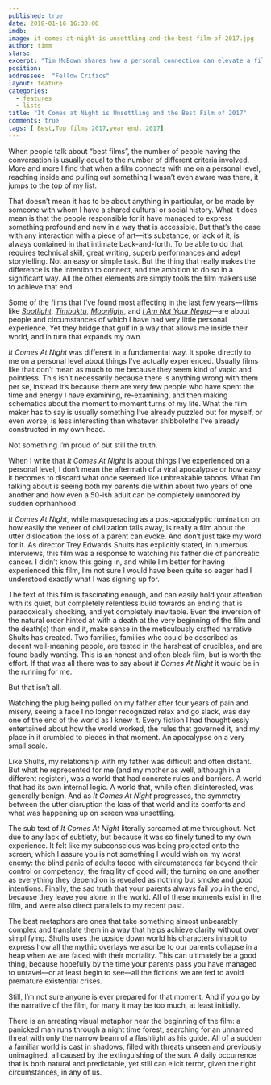 ```yaml
---
published: true
date: 2018-01-16 16:30:00
imdb: 
image: it-comes-at-night-is-unsettling-and-the-best-film-of-2017.jpg
author: timm 
stars: 
excerpt: "Tim McEown shares how a personal connection can elevate a film to the very top."
position: 
addressee:  "Fellow Critics"
layout: feature
categories: 
  - features
  - lists
title: "It Comes at Night is Unsettling and the Best Film of 2017"
comments: true
tags: [ Best,Top films 2017,year end, 2017]
---
```

When people talk about “best films”, the number of people having the conversation is usually equal to the number of different criteria involved. More and more I find that when a film connects with me on a personal level, reaching inside and pulling out something I wasn’t even aware was there, it jumps to the top of my list.

That doesn’t mean it has to be about anything in particular, or be made by someone with whom I have a shared cultural or social history. What it does mean is that the people responsible for it have managed to express something profound and new in a way that is accessible. But that’s the case with any interaction with a piece of art—it’s substance, or lack of it, is always contained in that intimate back-and-forth. To be able to do that requires technical skill, great writing, superb performances and adept storytelling. Not an easy or simple task. But the thing that really makes the difference is the intention to connect, and the ambition to do so in a significant way. All the other elements are simply tools the film makers use to achieve that end.

Some of the films that I’ve found most affecting in the last few years—films like [_Spotlight_](http://www.dearcastandcrew.com/content/2015/11/13/spotlight.html), [_Timbuktu_](http://www.dearcastandcrew.com/content/2015/2/20/timbuktu.html), [_Moonlight_](http://www.dearcastandcrew.com/content/2015/11/13/spotlight.html), and [_I Am Not Your Negro_](http://www.dearcastandcrew.com/content/2017/2/28/i-am-not-your-negro.html)—are about people and circumstances of which I have had very little personal experience. Yet they bridge that gulf in a way that allows me inside their world, and in turn that expands my own.

_It Comes At Night_ was different in a fundamental way. It spoke directly to me on a personal level about things I’ve actually experienced. Usually films like that don’t mean as much to me because they seem kind of vapid and pointless. This isn’t necessarily because there is anything wrong with them per se, instead it’s because there are very few people who have spent the time and energy I have examining, re-examining, and then making schematics about the moment to moment turns of my life. What the film maker has to say is usually something I’ve already puzzled out for myself, or even worse, is less interesting than whatever shibboleths I’ve already constructed in my own head.

Not something I’m proud of but still the truth.

When I write that _It Comes At Night_ is about things I’ve experienced on a personal level, I don’t mean the aftermath of a viral apocalypse or how easy it becomes to discard what once seemed like unbreakable taboos. What I’m talking about is seeing both my parents die within about two years of one another and how even a 50-ish adult can be completely unmoored by sudden oprhanhood.

_It Comes At Night_, while masquerading as a post-apocalyptic rumination on how easily the veneer of civilization falls away, is really a film about the utter dislocation the loss of a parent can evoke. And don’t just take my word for it. As director Trey Edwards Shults has explicitly stated, in numerous interviews, this film was a response to watching his father die of pancreatic cancer. I didn’t know this going in, and while I’m better for having experienced this film, I’m not sure I would have been quite so eager had I understood exactly what I was signing up for.

The text of this film is fascinating enough, and can easily hold your attention with its quiet, but completely relentless build towards an ending that is paradoxically shocking, and yet completely inevitable. Even the inversion of the natural order hinted at with a death at the very beginning of the film and the death(s) than end it, make sense in the meticulously crafted narrative Shults has created. Two families, families who could be described as decent well-meaning people, are tested in the harshest of crucibles, and are found badly wanting. This is an honest and often bleak film, but is worth the effort. If that was all there was to say about _It Comes At Night_ it would be in the running for me.

But that isn’t all.

Watching  the plug being pulled on my father after four years of pain and misery, seeing a face I no longer recognized relax and go slack, was day one of the end of the world as I knew it. Every fiction I had thoughtlessly entertained about how the world worked, the rules that governed it, and my place in it crumbled to pieces in that moment. An apocalypse on a very small scale.

Like Shults, my relationship with my father was difficult and often distant. But what he represented for me (and my mother as well, although in a different register), was a world that had concrete rules and barriers. A world that had its own internal logic. A world that, while often disinterested, was generally benign. And as _It Comes At Night_ progresses, the symmetry between the utter disruption the loss of that world and its comforts and what was happening up on screen was unsettling.

The sub text of _It Comes At Night_ literally screamed at me throughout. Not due to any lack of subtlety, but because it was so finely tuned to my own experience. It felt like my subconscious was being projected onto the screen, which I assure you is not something I would wish on my worst enemy: the blind panic of adults faced with circumstances far beyond their control or competency; the fragility of good will; the turning on one another as everything they depend on is revealed as nothing but smoke and good intentions. Finally, the sad truth that your parents always fail you in the end, because they leave you alone in the world. All of these moments exist in the film, and were also direct parallels to my recent past.

The best metaphors are ones that take something almost unbearably complex and translate them in a way that helps achieve clarity without over simplifying. Shults uses the upside down world his characters inhabit to express how all the mythic overlays we ascribe to our parents collapse in a heap when we are faced with their mortality. This can ultimately be a good thing, because hopefully by the time your parents pass you have managed to unravel—or at least begin to see—all the fictions we are fed to avoid premature existential crises.

Still, I’m not sure anyone is ever prepared for that moment. And if you go by the narrative of the film, for many it may be too much, at least initially.

There is an arresting visual metaphor near the beginning of the film: a panicked man runs through a night time forest, searching for an unnamed threat with only the narrow beam of a flashlight as his guide. All of a sudden a familiar world is cast in shadows, filled with threats unseen and previously unimagined, all caused by the extinguishing of the sun. A daily occurrence that is both natural and predictable, yet still can elicit terror, given the right circumstances, in any of us.